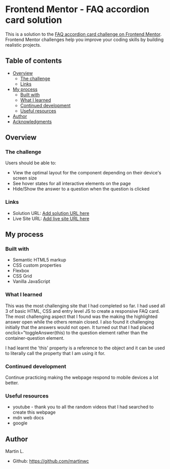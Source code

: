 # Frontend Mentor - FAQ accordion card solution

This is a solution to the [FAQ accordion card challenge on Frontend Mentor](https://www.frontendmentor.io/challenges/faq-accordion-card-XlyjD0Oam). Frontend Mentor challenges help you improve your coding skills by building realistic projects. 

## Table of contents

- [Overview](#overview)
  - [The challenge](#the-challenge)
  - [Links](#links)
- [My process](#my-process)
  - [Built with](#built-with)
  - [What I learned](#what-i-learned)
  - [Continued development](#continued-development)
  - [Useful resources](#useful-resources)
- [Author](#author)
- [Acknowledgments](#acknowledgments)

## Overview

### The challenge

Users should be able to:

- View the optimal layout for the component depending on their device's screen size
- See hover states for all interactive elements on the page
- Hide/Show the answer to a question when the question is clicked

### Links

- Solution URL: [Add solution URL here](https://your-solution-url.com)
- Live Site URL: [Add live site URL here](https://martinwc.github.io/martinwc.github.io-faq-accordian/)

## My process

### Built with

- Semantic HTML5 markup
- CSS custom properties
- Flexbox
- CSS Grid
- Vanilla JavaScript

### What I learned

This was the most challenging site that I had completed so far. I had used all 3 of basic HTML, CSS and entry level JS to create a responsive FAQ card. The most challenging aspect that I found was the making the highlighted answer open while the others remain closed. I also found it challenging initially that the answers would not open. It turned out that I had placed onclick="toggleAnswer(this) to the question element rather than the container-question element.

I had learnt the 'this' property is a reference to the object and it can be used to literally call the property that I am using it for. 

### Continued development

Continue practicing making the webpage respond to mobile devices a lot better.

### Useful resources

- youtube - thank you to all the random videos that I had searched to create this webpage
- mdn web docs
- google

## Author

Martin L.

- Github: https://github.com/martinwc
